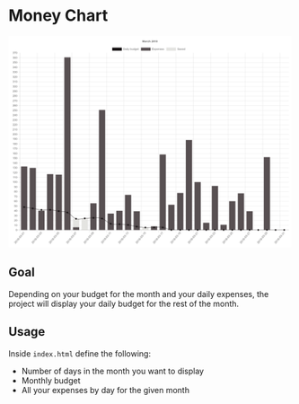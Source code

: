 # Money Chart

![Example](./example.png)

## Goal

Depending on your budget for the month and your daily expenses, the project will display your daily budget for the rest of the month.

## Usage

Inside `index.html` define the following:

* Number of days in the month you want to display
* Monthly budget
* All your expenses by day for the given month